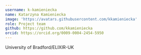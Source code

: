 ```yaml
---
username: k-kamieniecka
name: Katarzyna Kamieniecka
image: 'https://avatars.githubusercontent.com/kkamieniecka'
role: Project team
github: https://github.com/kkamieniecka
orcid: https://orcid.org/0009-0004-2454-5950
---
```

University of Bradford/ELIXIR-UK